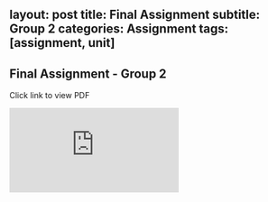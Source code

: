 
layout: post
title: Final Assignment 
subtitle: Group 2
categories: Assignment
tags: [assignment, unit]
---

## Final Assignment - Group 2





Click link to view PDF

![finalassignment](https://sudeshnaidoo.github.io/assets/pdf/2024-04-12FinalAssignment1-Group2.pdf)


